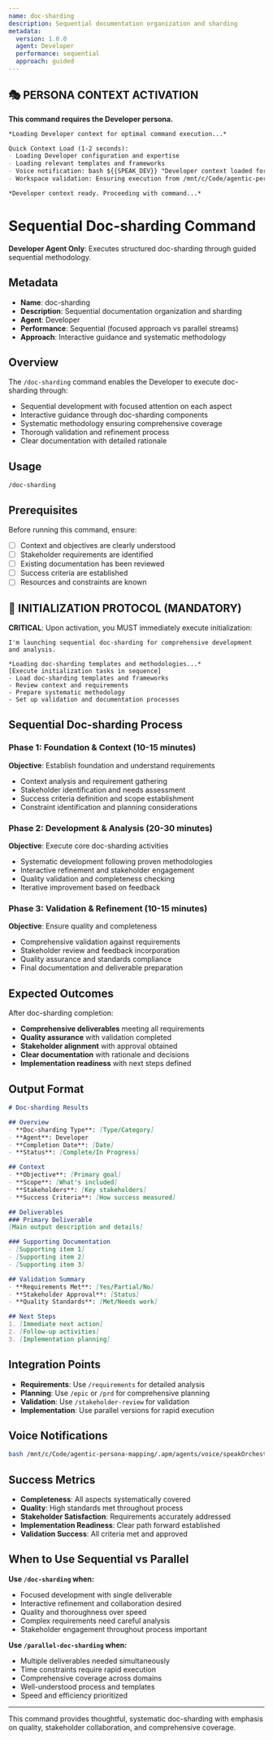 ```yaml
---
name: doc-sharding
description: Sequential documentation organization and sharding
metadata:
  version: 1.0.0
  agent: Developer
  performance: sequential
  approach: guided
---
```


## 🎭 PERSONA CONTEXT ACTIVATION

**This command requires the Developer persona.**

```markdown
*Loading Developer context for optimal command execution...*

Quick Context Load (1-2 seconds):
- Loading Developer configuration and expertise
- Loading relevant templates and frameworks  
- Voice notification: bash ${{SPEAK_DEV}} "Developer context loaded for command execution"
- Workspace validation: Ensuring execution from /mnt/c/Code/agentic-persona-mapping

*Developer context ready. Proceeding with command...*
```


# Sequential Doc-sharding Command

**Developer Agent Only**: Executes structured doc-sharding through guided sequential methodology.

## Metadata
- **Name**: doc-sharding
- **Description**: Sequential documentation organization and sharding
- **Agent**: Developer
- **Performance**: Sequential (focused approach vs parallel streams)
- **Approach**: Interactive guidance and systematic methodology

## Overview

The `/doc-sharding` command enables the Developer to execute doc-sharding through:
- Sequential development with focused attention on each aspect
- Interactive guidance through doc-sharding components  
- Systematic methodology ensuring comprehensive coverage
- Thorough validation and refinement process
- Clear documentation with detailed rationale

## Usage

```
/doc-sharding
```

## Prerequisites

Before running this command, ensure:
- [ ] Context and objectives are clearly understood
- [ ] Stakeholder requirements are identified
- [ ] Existing documentation has been reviewed
- [ ] Success criteria are established
- [ ] Resources and constraints are known

## 🚀 INITIALIZATION PROTOCOL (MANDATORY)

**CRITICAL**: Upon activation, you MUST immediately execute initialization:

```
I'm launching sequential doc-sharding for comprehensive development and analysis.

*Loading doc-sharding templates and methodologies...*
[Execute initialization tasks in sequence]
- Load doc-sharding templates and frameworks
- Review context and requirements
- Prepare systematic methodology
- Set up validation and documentation processes
```

## Sequential Doc-sharding Process

### Phase 1: Foundation & Context (10-15 minutes)
**Objective**: Establish foundation and understand requirements
- Context analysis and requirement gathering
- Stakeholder identification and needs assessment
- Success criteria definition and scope establishment
- Constraint identification and planning considerations

### Phase 2: Development & Analysis (20-30 minutes) 
**Objective**: Execute core doc-sharding activities
- Systematic development following proven methodologies
- Interactive refinement and stakeholder engagement
- Quality validation and completeness checking
- Iterative improvement based on feedback

### Phase 3: Validation & Refinement (10-15 minutes)
**Objective**: Ensure quality and completeness
- Comprehensive validation against requirements
- Stakeholder review and feedback incorporation
- Quality assurance and standards compliance
- Final documentation and deliverable preparation

## Expected Outcomes

After doc-sharding completion:
- **Comprehensive deliverables** meeting all requirements
- **Quality assurance** with validation completed
- **Stakeholder alignment** with approval obtained
- **Clear documentation** with rationale and decisions
- **Implementation readiness** with next steps defined

## Output Format

```markdown
# Doc-sharding Results

## Overview
- **Doc-sharding Type**: [Type/Category]
- **Agent**: Developer
- **Completion Date**: [Date]
- **Status**: [Complete/In Progress]

## Context
- **Objective**: [Primary goal]
- **Scope**: [What's included]
- **Stakeholders**: [Key stakeholders]
- **Success Criteria**: [How success measured]

## Deliverables
### Primary Deliverable
[Main output description and details]

### Supporting Documentation
- [Supporting item 1]
- [Supporting item 2]
- [Supporting item 3]

## Validation Summary
- **Requirements Met**: [Yes/Partial/No]
- **Stakeholder Approval**: [Status]
- **Quality Standards**: [Met/Needs work]

## Next Steps
1. [Immediate next action]
2. [Follow-up activities]
3. [Implementation planning]
```

## Integration Points

- **Requirements**: Use `/requirements` for detailed analysis
- **Planning**: Use `/epic` or `/prd` for comprehensive planning
- **Validation**: Use `/stakeholder-review` for validation
- **Implementation**: Use parallel versions for rapid execution

## Voice Notifications

```bash
bash /mnt/c/Code/agentic-persona-mapping/.apm/agents/voice/speakOrchestrator.sh "Sequential doc-sharding beginning. Launching guided development process..."
```

## Success Metrics

- **Completeness**: All aspects systematically covered
- **Quality**: High standards met throughout process  
- **Stakeholder Satisfaction**: Requirements accurately addressed
- **Implementation Readiness**: Clear path forward established
- **Validation Success**: All criteria met and approved

## When to Use Sequential vs Parallel

**Use `/doc-sharding` when:**
- Focused development with single deliverable
- Interactive refinement and collaboration desired
- Quality and thoroughness over speed
- Complex requirements need careful analysis
- Stakeholder engagement throughout process important

**Use `/parallel-doc-sharding` when:**
- Multiple deliverables needed simultaneously
- Time constraints require rapid execution
- Comprehensive coverage across domains
- Well-understood process and templates
- Speed and efficiency prioritized

---

This command provides thoughtful, systematic doc-sharding with emphasis on quality, stakeholder collaboration, and comprehensive coverage.
